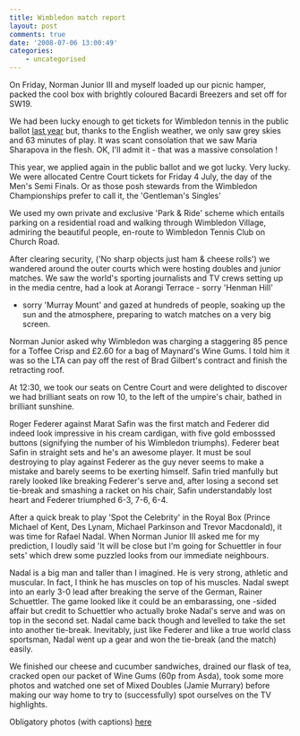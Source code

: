 ```yaml
---
title: Wimbledon match report
layout: post
comments: true
date: '2008-07-06 13:00:49'
categories:
    - uncategorised
---
```

On Friday, Norman Junior III and myself loaded up our picnic hamper,
packed the cool box with brightly coloured Bacardi Breezers and set off
for SW19.

We had been lucky enough to get tickets for Wimbledon tennis in the
public ballot 
[last year](http://www.nbrightside.com/blog/2007/07/01/under-the-covers-at-wimbledon)
but, thanks to the English weather, we only saw grey skies and 63
minutes of play. It was scant consolation that we saw Maria Sharapova in
the flesh. OK, I'll admit it - that was a massive consolation !

This year, we applied again in the public ballot and we got lucky. Very
lucky. We were allocated Centre Court tickets for Friday 4 July, the day
of the Men's Semi Finals. Or as those posh stewards from the Wimbledon
Championships prefer to call it, the 'Gentleman's Singles'

We used my own private and exclusive 'Park & Ride' scheme which entails
parking on a residential road and walking through Wimbledon Village,
admiring the beautiful people, en-route to Wimbledon Tennis Club on
Church Road.

After clearing security, ('No sharp objects just ham & cheese rolls') we
wandered around the outer courts which were hosting doubles and junior
matches. We saw the world's sporting journalists and TV crews setting up
in the media centre, had a look at Aorangi Terrace - sorry 'Henman Hill'
- sorry 'Murray Mount' and gazed at hundreds of people, soaking up the
sun and the atmosphere, preparing to watch matches on a very big screen.

Norman Junior asked why Wimbledon was charging a staggering 85 pence for
a Toffee Crisp and &pound;2.60 for a bag of Maynard's Wine Gums. I told him it
was so the LTA can pay off the rest of Brad Gilbert's contract and
finish the retracting roof.

At 12:30, we took our seats on Centre Court and were delighted to
discover we had brilliant seats on row 10, to the left of the umpire's
chair, bathed in brilliant sunshine.

Roger Federer against Marat Safin was the first match and Federer did
indeed look impressive in his cream cardigan, with five gold embosssed
buttons (signifying the number of his Wimbledon triumphs). Federer beat
Safin in straight sets and he's an awesome player. It must be soul
destroying to play against Federer as the guy never seems to make a
mistake and barely seems to be exerting himself. Safin tried manfully
but rarely looked like breaking Federer's serve and, after losing a
second set tie-break and smashing a racket on his chair, Safin
understandably lost heart and Federer triumphed 6-3, 7-6, 6-4.

After a quick break to play 'Spot the Celebrity' in the Royal Box
(Prince Michael of Kent, Des Lynam, Michael Parkinson and Trevor
Macdonald), it was time for Rafael Nadal. When Norman Junior III asked
me for my prediction, I loudly said 'It will be close but I'm going for
Schuettler in four sets' which drew some puzzled looks from our
immediate neighbours.

Nadal is a big man and taller than I imagined. He is very strong,
athletic and muscular. In fact, I think he has muscles on top of his
muscles. Nadal swept into an early 3-0 lead after breaking the serve of
the German, Rainer Schuettler. The game looked like it could be an
embarassing, one -sided affair but credit to Schuettler who actually
broke Nadal's serve and was on top in the second set. Nadal came back
though and levelled to take the set into another tie-break. Inevitably,
just like Federer and like a true world class sportsman, Nadal went up a
gear and won the tie-break (and the match) easily.

We finished our cheese and cucumber sandwiches, drained our flask of
tea, cracked open our packet of Wine Gums (60p from Asda), took some
more photos and watched one set of Mixed Doubles (Jamie Murrary) before
making our way home to try to (successfully) spot ourselves on the TV
highlights.

Obligatory photos (with captions)
[here](http://picasaweb.google.com/nbrightside/Wimbledon2008)

